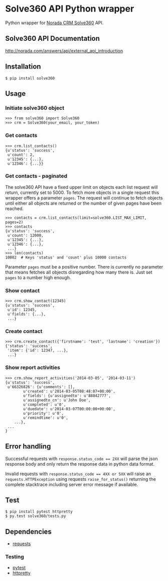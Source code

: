 

# Solve360 API Python wrapper

Python wrapper for [Norada CRM Solve360](http://norada.com/) API. 


## Solve360 API Documentation

http://norada.com/answers/api/external_api_introduction


## Installation

    $ pip install solve360


## Usage

### Initiate solve360 object

    >>> from solve360 import Solve360
    >>> crm = Solve360(your_email, your_token)

### Get contacts

    >>> crm.list_contacts()
    {u'status': 'success',
     u'count': 2,
     u'12345': {...},
     u'12346': {...}}
     
### Get contacts - paginated

The solve360 API have a fixed upper limit on objects each list request will return, currently set to 5000.
To fetch more objects in a single request this wrapper offers a parameter `pages`. The request
will continue to fetch objects until either all objects are returned or the number of given
pages have been reached. 

    >>> contacts = crm.list_contacts(limit=solve360.LIST_MAX_LIMIT, pages=2)
    >>> contacts
    {u'status': 'success',
     u'count': 12000,
     u'12345': {...},
     u'12346': {...}, 
     ...}
    >>> len(contacts)
    10002  # Keys 'status' and 'count' plus 10000 contacts 

Parameter `pages` must be a positive number. There is currently no 
parameter that means fetches all objects disregarding how many there is. Just set `pages` to
a number high enough. 

### Show contact

    >>> crm.show_contact(12345)
    {u'status': 'success',
     u'id': 12345,
     u'fields': {...},
     ...}

### Create contact

    >>> crm.create_contact({'firstname': 'test', 'lastname': 'creation'})
    {'status': 'success',
     'item': {'id': 12347, ...},
     ...}

### Show report activities 

    >>> crm.show_report_activities('2014-03-05', '2014-03-11')
    {u'status': 'success', 
     u'66326826': {u'comments': [],
            u'created': u'2014-03-05T08:48:07+00:00',
            u'fields': {u'assignedto': u'88842777',
            u'assignedto_cn': u'John Doe',
            u'completed': u'0',
            u'duedate': u'2014-03-07T00:00:00+00:00',
            u'priority': u'0',
            u'remindtime': u'0',
        ...}, 
     ...
    }


## Error handling

Successful requests with `response.status_code == 2XX` will parse the json response body and only return the response data in python data format.

Invalid requests with `response.status_code == 4XX or 5XX` will raise an `requests.HTTPException` using requests `raise_for_status()` returning the complete stacktrace including server error message if available.


## Test

    $ pip install pytest httpretty
    $ py.test solve360/tests.py


## Dependencies

* [requests](https://pypi.python.org/pypi/requests)

### Testing

* [pytest](https://pypi.python.org/pypi/pytest)
* [httpretty](https://pypi.python.org/pypi/httpretty)

